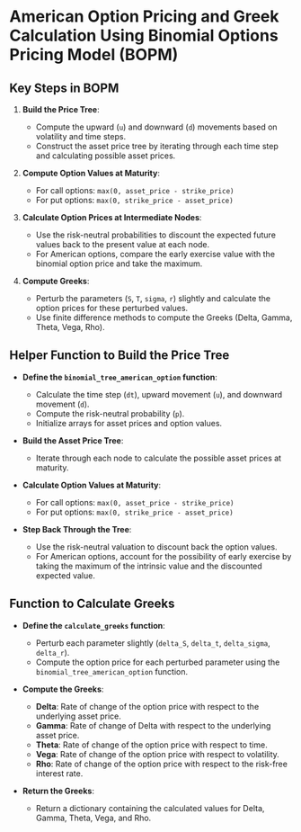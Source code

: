 # American Option Pricing and Greek Calculation Using Binomial Options Pricing Model (BOPM)

## Key Steps in BOPM

1. **Build the Price Tree**:
    - Compute the upward (`u`) and downward (`d`) movements based on volatility and time steps.
    - Construct the asset price tree by iterating through each time step and calculating possible asset prices.

2. **Compute Option Values at Maturity**:
    - For call options: `max(0, asset_price - strike_price)`
    - For put options: `max(0, strike_price - asset_price)`

3. **Calculate Option Prices at Intermediate Nodes**:
    - Use the risk-neutral probabilities to discount the expected future values back to the present value at each node.
    - For American options, compare the early exercise value with the binomial option price and take the maximum.

4. **Compute Greeks**:
    - Perturb the parameters (`S`, `T`, `sigma`, `r`) slightly and calculate the option prices for these perturbed values.
    - Use finite difference methods to compute the Greeks (Delta, Gamma, Theta, Vega, Rho).

## Helper Function to Build the Price Tree

- **Define the `binomial_tree_american_option` function**:
    - Calculate the time step (`dt`), upward movement (`u`), and downward movement (`d`).
    - Compute the risk-neutral probability (`p`).
    - Initialize arrays for asset prices and option values.

- **Build the Asset Price Tree**:
    - Iterate through each node to calculate the possible asset prices at maturity.

- **Calculate Option Values at Maturity**:
    - For call options: `max(0, asset_price - strike_price)`
    - For put options: `max(0, strike_price - asset_price)`

- **Step Back Through the Tree**:
    - Use the risk-neutral valuation to discount back the option values.
    - For American options, account for the possibility of early exercise by taking the maximum of the intrinsic value and the discounted expected value.

## Function to Calculate Greeks

- **Define the `calculate_greeks` function**:
    - Perturb each parameter slightly (`delta_S`, `delta_t`, `delta_sigma`, `delta_r`).
    - Compute the option price for each perturbed parameter using the `binomial_tree_american_option` function.

- **Compute the Greeks**:
    - **Delta**: Rate of change of the option price with respect to the underlying asset price.
    - **Gamma**: Rate of change of Delta with respect to the underlying asset price.
    - **Theta**: Rate of change of the option price with respect to time.
    - **Vega**: Rate of change of the option price with respect to volatility.
    - **Rho**: Rate of change of the option price with respect to the risk-free interest rate.

- **Return the Greeks**:
    - Return a dictionary containing the calculated values for Delta, Gamma, Theta, Vega, and Rho.
